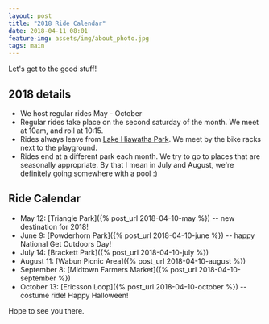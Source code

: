 ```yaml
---
layout: post
title: "2018 Ride Calendar"
date: 2018-04-11 08:01
feature-img: assets/img/about_photo.jpg
tags: main
---
```

Let's get to the good stuff!

## 2018 details
* We host regular rides May - October
* Regular rides take place on the second saturday of the month. We meet at 10am, and roll at 10:15.
* Rides always leave from [Lake Hiawatha Park](https://www.minneapolisparks.org/parks__destinations/parks__lakes/lake_hiawatha_park/). We meet by the bike racks next to the playground.
* Rides end at a different park each month. We try to go to places that are seasonally appropriate. By that I mean in July and August, we're definitely going somewhere with a pool :)

## Ride Calendar
* May 12: [Triangle Park]({% post_url 2018-04-10-may %}) -- new destination for 2018!
* June 9: [Powderhorn Park]({% post_url 2018-04-10-june %}) -- happy National Get Outdoors Day!
* July 14: [Brackett Park]({% post_url 2018-04-10-july %})
* August 11: [Wabun Picnic Area]({% post_url 2018-04-10-august %})
* September 8: [Midtown Farmers Market]({% post_url 2018-04-10-september %})
* October 13: [Ericsson Loop]({% post_url 2018-04-10-october %}) -- costume ride! Happy Halloween!

Hope to see you there.
